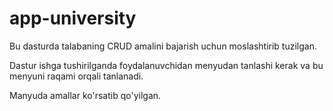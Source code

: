 # app-university
Bu dasturda talabaning CRUD amalini bajarish uchun moslashtirib tuzilgan.

Dastur ishga tushirilganda foydalanuvchidan menyudan tanlashi kerak va bu menyuni raqami orqali tanlanadi.

Manyuda amallar ko'rsatib qo'yilgan.
